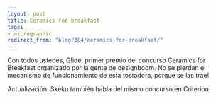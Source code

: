 ```yaml
---
layout: post
title: Ceramics for breakfast
tags:
- micrographic
redirect_from: "blog/384/ceramics-for-breakfast/"
---
```

Con todos ustedes, Glide, primer premio del concurso Ceramics for Breakfast organizado por la gente de designboom. No se pierdan el mecanismo de funcionamiento de esta tostadora, porque se las trae!

Actualización: Skeku también habla del mismo concurso en Criterion
